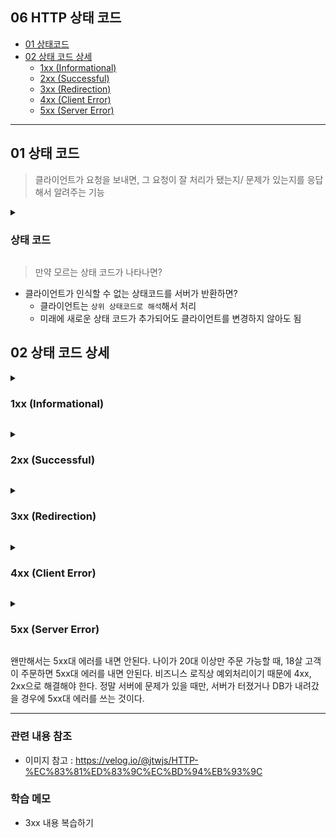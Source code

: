 ## 06 HTTP 상태 코드 ##
- [01 상태코드](#1)
- [02 상태 코드 상세](#2)
    - [1xx (Informational)](#2-1)
    - [2xx (Successful)](#2-2)
    - [3xx (Redirection)](#2-3)
    - [4xx (Client Error)](#2-4)
    - [5xx (Server Error)](#2-5)

---

<a name="1"></a>
## 01 상태 코드 ##

> 클라이언트가 요청을 보내면, 그 요청이 잘 처리가 됐는지/ 문제가 있는지를 응답해서 알려주는 기능

<details>
  <summary>
    <h3> 상태 코드 </h3>
  </summary>

- ``` 1xx (Informational) ```: 요청이 수신되어 처리 중(거이 사용되지 않음)
- ``` 2xx (Successful) ``` : 요청 정상 처리
- ``` 3xx (Redirection) ```: 요청을 완료하려면 추가 행동이 필요
- ``` 4xx (Client Error) ```: 클라이언트 오류, 잘못된 문법등으로 서버가 요청을 수행할 수 없음
- ``` 5xx (Server Error) ```: 서버 오류, 서버가 정상 요청을 처리하지 못함

</details>

> 만약 모르는 상태 코드가 나타나면?
- 클라이언트가 인식할 수 없는 상태코드를 서버가 반환하면?
    - 클라이언트는 ```상위 상태코드로 해석```해서 처리
    - 미래에 새로운 상태 코드가 추가되어도 클라이언트를 변경하지 않아도 됨

<a name="2"></a>
## 02 상태 코드 상세 ##

<a name="2-1"></a>
<details>
  <summary>
    <h3> 1xx (Informational) </h3>
  </summary>

- 요청이 서버에 수신되어 처리 중
- 이는 잘 사용되지 않는다

</details>

<a name="2-2"></a>
<details>
  <summary>
    <h3> 2xx (Successful) </h3>
  </summary>

- 성공
- 클라이언트에서 보낸 무언가가 잘 해결이 되었구나

```
- 200 OK
- 201 Creted
- 202 Accepted
- 204 No Content
```

- ```201 Creted```
    - 생성된 리소스는 응답의 Location 헤더 필드로 식별
    - ```Location: members/100```
- ```202 Accepted```
    - 요청이 접수되었으나 처리가 완료되지 않았음
    - 예) 요청 접수 후 서버에서는 1시간 있다가 배치를 하는 경우
- ```204 No Content```
    - 서버가 요청을 성공적으로 수행했지만, 응답 페이로드 본문에 보낼 데이터가 없음
    - 예) 웹 문서 편집기에서 save 버튼
    - save 버튼의 결과로 아무 내용이 없어도 된다
    - 결과 내용이 없어도 204 메시지(2xx)만으로 성공을 인식할 수 있다

</details>

<a name="2-3"></a>
<details>
  <summary>
    <h3> 3xx (Redirection) </h3>
  </summary>

> 요청을 완료하기 위해 유저 에이전트의 추가 조치 필요

```
- 300 Multiple Choices
- 301 Moved Permanently
- 302 Found
- 303 See Other
- 304 Not Modifiled
- 307 Temporary Redirect
- 308 Permanent Redirect
```

>
**"리다이렉션"은 무엇인가?**
- 웹 브라우저에는 3xx 응답의 결과에 Location 헤더가 있으면, 
- Location 위치로 자동 이동(리다이렉트)

<리다이렉션 종류>
- **영구 리다이렉션**
    - 특정 리소스의 URI가 영구적으로 이동
    - /members -> /users
    - /event  -> /new-event
- **일시 리다이렉션**
    - 일시적인 변경
    - 주문 완료 후 주문 내역 화면으로 이동
    - PGR: Post/Redirect/Get
- **특수 리다이렉션**
    - 결과 대신 캐시를 사용
>

- ```영구 리다이렉션```
    - 301, 308
    - 리소스 URL를 사용하지 않는다. 검색엔진 등에서도 변경 인지
    - **301 Moved Permanently**
        - 리다이렉트시 요청 메서드가 GET으로 변하고, 분문이 제거 될 수 있음(MAY)
    - **308 Permanent Redirect**
        - 301과 기능은 같음
        - 리다이렉트시 요청 메서드와 본문 유지(처음 POST를 보내면 리다이렉트)
- ```일시 리다이렉션``` 
    - 302, 307, 303
    - 리소스 URI가 일시적으로 변경
    - 영구적인 리다이렉션과 다르게 리다이렉션 됐다고 바꾸면 안된다. 
    - 다음에 어떻게 될지 모르기에 들어오는데로 받아야 한다.
    - 따라서 검색 엔진 등에서 URL을 변경하면 안된다.(실무에서 많이 사용)
    - **302 Found**
        - 리다이렉트시 요청 메서드가 GET으로 변하고, 분문이 제거 될 수 있음(MAY)
            - 영구 리다이렉션과 상황이 똑같다.
            - 처음에 스팩을 만들 때, 디테일하게 스팩이 안 적혀있다보니 브라우저에서 POST로 보내면 전부 GET으로 바꿔서 다시 리다이렉트를 하게 만들어서 307과 303이 나온 것이다.
    - **307 Temporary Redirect**
        - 302와 기능은 같음
        - 리다이렉트시 요청 [메서드]와 [본문] 유지(메서드를 변경하면 안된다. MUST NOT)
            - 예) POST는 POST, GET은 GET
    - **303 See Other**
        - 302와 기능은 같음
        - 리다이렉트시 요청 메서드가 GET으로 변경(명확하게 GET으로 변경)
> 302, 307, 303 모두 [GET으로 변경]한다. 하지만 실무에서 대부분 "302"를 사용한다.
- ```특수 리다이렉션``` 


```
<일시적인 리다이렉션 - 예시> 
    PGR: Post/Redirect/Get 
        - POST로 주문 후에 웹 브라우저를 새로고침하면?
            - 새로고침은 [다시 요청]! "중복 주문" 될 수 있다!
        - [해결방법]
            - PRG 사용 전 : 
            클라이언트에서 "URL: /order" POST 요청을 보내면
            서버에서 해당 DB에서 주문데이터를 저장하고 처리
            서버에서 응답을 내려준다 "HTTP/1.1 200 OK"
            ‼️ 이 때 "새로고침"하면 위의 패턴이 그대로 돌면서 중복 주문!
            - PRG 사용 :
            * 이 문제는 서버에서 막아주는 방법도 있지만 클라이언트에서도 방지할 수 있다(클라이언트에서 방지하는 것이 사용자 경험으로는 더 좋다)
            1) POST로 주문 후에 주문 결과 화면을 GET 메서드로 리다이렉트
            2) 새로고침 해도 결과 화면을 GET으로 조회
            3) 중복 주문 대신에 결과 화면만 GET으로 다시 요청
```
> 이미 URL이 POST > GET으로 리다이렉트 됨. 결과 화면이 GET이니까 새로고침 해도 GET이 나오는 것이다. 결론적으로 결과화면만 보여주는 것이다.

![스크린샷 2022-05-31 오후 1 54 49](https://user-images.githubusercontent.com/96563289/171095690-c4de8f32-6cbf-4690-a075-7cc142f88bea.png)

</details>

<a name="2-4"></a>
<details>
  <summary>
    <h3> 4xx (Client Error) </h3>
  </summary>

- 클라이언트 오류
- 클라이언트 요청에 잘못된 문법 등으로 서버가 요청을 수행할 수 없음
- ‼️ 클라이언트가 이미 잘못된 요청, 데이터를 보내고 있기 때문에 똑같은 재시도는 실패함

- **400 Bad Request**
- **클라이언트가 잘못된 요청을 해서 서버가 요청을 처리할 수 없음**
    - 요청 구문, 메시지 등 오류
    - 클라이언트는 요청 내용을 다시 검토하고 보내야 한다
    - 예) 요청 파라미터가 잘못되거나, API 스펙이 맞지 않을 때
- **401 Unauthorized**
- **클라이언트가 해당 리소스에 대한 인증이 필요함**
    - 인증(Authentication) 되지 않음
    - 401 오류 발생시 응답에 WWW-Authenticate 헤더와 함께 인증 방법을 설명
    - 예) 로그인 안 됨.
- **403 Forbidden**
- **서버가 요청을 이해했지만 승인을 거부함**
    - 주로 인증 자격 증명은 있지만, 접근 권한이 불충분한 경우
    - 예) 일반 회원이 로그인은 했지만, 추가 권한이 필요한 admin 페이지에 접근하려 했을 때
- **404 Not Found** 
- **요청 리소스를 찾을 수 없음**
    - 요청 리소스가 서버에 없음
    - 또는 클라이언트가 권한이 부족한 리소스에 접근할 때 "해당 리소스를 숨기고 싶을 때" 

</details>

<a name="2-5"></a>
<details>
  <summary>
    <h3> 5xx (Server Error) </h3>
  </summary>
- 서버 오류
- 서버에 문제가 있기 때문에 재시도 하면 성공할 수도 있음(복구가 되거나 등등)

- **500 Internal Server Error**
- **서버 문제로 오류 발생, 애매하면 500 오류**
    - 서버 내부 문제로 오류 발생
    - 애매하면 500 오류
- **503 Service Unavailable**
- **서비스 이용 불가**
    - 서버가 일시적인 과부하 또는 예정된 작업으로 잠시 요청을 처리할 수 없음
    - Retry-After 헤더 필드로 얼마 뒤에 복구 되는지 보낼 수도 있음

</details>

> 
왠만해서는 5xx대 에러를 내면 안된다. 
나이가 20대 이상만 주문 가능할 때, 18살 고객이 주문하면 5xx대 에러를 내면 안된다.
비즈니스 로직상 예외처리이기 때문에 4xx, 2xx으로 해결해야 한다.
정말 서버에 문제가 있을 때만, 서버가 터졌거나 DB가 내려갔을 경우에 5xx대 에러를 쓰는 것이다.
>

---
### 관련 내용 참조 ###
- 이미지 참고 : https://velog.io/@jtwjs/HTTP-%EC%83%81%ED%83%9C%EC%BD%94%EB%93%9C

### 학습 메모 ###
- 3xx 내용 복습하기
